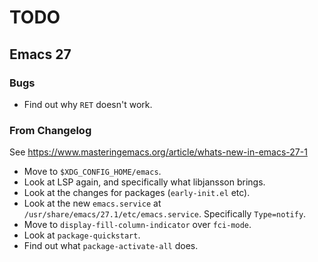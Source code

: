 # TODO

## Emacs 27

### Bugs

- Find out why `RET` doesn't work.

### From Changelog

See https://www.masteringemacs.org/article/whats-new-in-emacs-27-1

- Move to `$XDG_CONFIG_HOME/emacs`.
- Look at LSP again, and specifically what libjansson brings.
- Look at the changes for packages (`early-init.el` etc).
- Look at the new `emacs.service` at `/usr/share/emacs/27.1/etc/emacs.service`.
  Specifically `Type=notify`.
- Move to `display-fill-column-indicator` over `fci-mode`.
- Look at `package-quickstart`.
- Find out what `package-activate-all` does.
